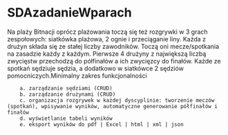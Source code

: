 # SDAzadanieWparach
Na plaży Bitnacji oprócz plażowania toczą się też rozgrywki w 3 grach zespołowych: siatkówka plażowa, 2 ognie i przeciąganie liny. Każda z drużyn składa się ze stałej liczby zawodników. Toczą oni mecze/spotkania na zasadzie każdy z każdym. Pierwsze 4 drużyny z największą liczbą zwycięstw przechodzą do półfinałów a ich zwycięzcy do finałów. Każde ze spotkań sędziuje sędzia, a dodatkowo w siatkówce 2 sędziów pomocniczych.Minimalny zakres funkcjonalności    

        a. zarządzanie sędziami (CRUD)
        b. zarządzanie drużynami (CRUD)
        c. organizacja rozgrywek w każdej dyscyplinie: tworzenie meczów (spotkań), wpisywanie wyników, automatyczne generowanie półfinałów i finałów
        d. wyświetlanie tabeli wyników
        e. eksport wyników do pdf | Excel | html | xml | json
